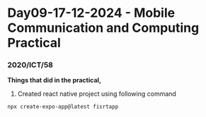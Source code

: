# Day09-17-12-2024 - Mobile Communication and Computing Practical  
### 2020/ICT/58

**Things that did in the practical,**
1. Created react native project using following command
```bash
npx create-expo-app@latest fisrtapp
```
